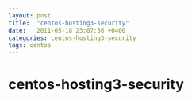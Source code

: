 ```yaml
---
layout: post
title:  "centos-hosting3-security"
date:   2011-05-18 23:07:56 +0400
categories: centos-hosting3-security
tags: centos
---
```


# centos-hosting3-security

